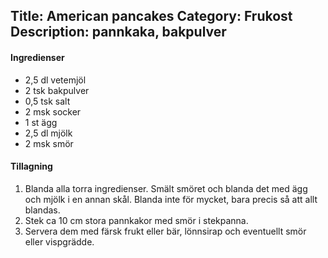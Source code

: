 Title: American pancakes
Category: Frukost
Description: pannkaka, bakpulver
---

#### Ingredienser

* 2,5 dl  vetemjöl
* 2 tsk  bakpulver
* 0,5 tsk  salt
* 2 msk  socker
* 1 st  ägg
* 2,5 dl  mjölk
* 2 msk  smör

#### Tillagning

1. Blanda alla torra ingredienser. Smält smöret och blanda det med ägg och mjölk i en annan skål. Blanda inte för mycket, bara precis så att allt blandas.
2. Stek ca 10 cm stora pannkakor med smör i stekpanna.
3. Servera dem med färsk frukt eller bär, lönnsirap och eventuellt smör eller vispgrädde.
